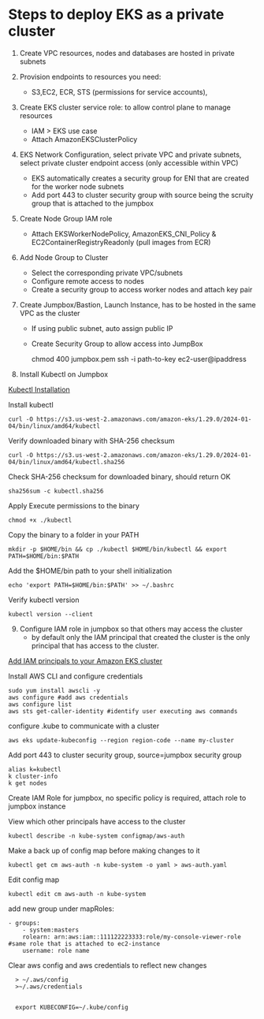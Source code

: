 # Steps to deploy EKS as a private cluster 
1. Create VPC resources, nodes and databases are hosted in private subnets 
2. Provision endpoints to resources you need:
    * S3,EC2, ECR, STS (permissions for service accounts), 
3. Create EKS cluster service role: to allow control plane to manage resources
    * IAM > EKS use case
    * Attach AmazonEKSClusterPolicy
4. EKS Network Configuration, select private VPC and private subnets, select private cluster endpoint access (only accessible within VPC)
    * EKS automatically creates a security group for ENI that are created for the worker node subnets
    * Add port 443 to cluster security group with source being the scruity group that is attached to the jumpbox
5. Create Node Group IAM role 
    * Attach EKSWorkerNodePolicy, AmazonEKS_CNI_Policy & EC2ContainerRegistryReadonly (pull images from ECR)
6. Add Node Group to Cluster
    * Select the corresponding private VPC/subnets
    * Configure remote access to nodes
    * Create a security group to access worker nodes and attach key pair
7. Create Jumpbox/Bastion, Launch Instance, has to be hosted in the same VPC as the cluster
    * If using public subnet, auto assign public IP
    * Create Security Group to allow access into JumpBox

        chmod 400 jumpbox.pem
        ssh -i path-to-key ec2-user@ipaddress

8. Install Kubectl on Jumpbox 

[Kubectl Installation](https://docs.aws.amazon.com/eks/latest/userguide/install-kubectl.html)

Install kubectl 

    curl -O https://s3.us-west-2.amazonaws.com/amazon-eks/1.29.0/2024-01-04/bin/linux/amd64/kubectl 

Verify downloaded binary with SHA-256 checksum

    curl -O https://s3.us-west-2.amazonaws.com/amazon-eks/1.29.0/2024-01-04/bin/linux/amd64/kubectl.sha256 

Check SHA-256 checksum for downloaded binary, should return OK

    sha256sum -c kubectl.sha256

Apply Execute permissions to the binary

    chmod +x ./kubectl

Copy the binary to a folder in your PATH

    mkdir -p $HOME/bin && cp ./kubectl $HOME/bin/kubectl && export PATH=$HOME/bin:$PATH

Add the $HOME/bin path to your shell initialization

    echo 'export PATH=$HOME/bin:$PATH' >> ~/.bashrc 

Verify kubectl version

    kubectl version --client

9. Configure IAM role in jumpbox so that others may access the cluster
    * by default only the IAM principal that created the cluster is the only principal that has access to the cluster. 

[Add IAM principals to your Amazon EKS cluster](https://docs.aws.amazon.com/eks/latest/userguide/add-user-role.html)

Install AWS CLI and configure credentials

    sudo yum install awscli -y
    aws configure #add aws credentials
    aws configure list
    aws sts get-caller-identity #identify user executing aws commands

configure .kube to communicate with a cluster

    aws eks update-kubeconfig --region region-code --name my-cluster

Add port 443 to cluster security group, source=jumpbox security group

    alias k=kubectl
    k cluster-info
    k get nodes

Create IAM Role for jumpbox, no specific policy is required, attach role to jumpbox instance

View which other principals have access to the cluster

    kubectl describe -n kube-system configmap/aws-auth

Make a back up of config map before making changes to it

    kubectl get cm aws-auth -n kube-system -o yaml > aws-auth.yaml

Edit config map

    kubectl edit cm aws-auth -n kube-system

add new group under mapRoles: 

    - groups:
        - system:masters
        rolearn: arn:aws:iam::111122223333:role/my-console-viewer-role #same role that is attached to ec2-instance
        username: role name

Clear aws config and aws credentials to reflect new changes

      > ~/.aws/config
      >~/.aws/credentials


      export KUBECONFIG=~/.kube/config
